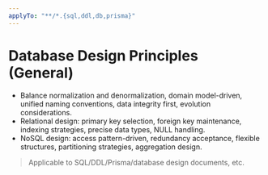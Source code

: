 ```yaml
---
applyTo: "**/*.{sql,ddl,db,prisma}"
---
```


# Database Design Principles (General)

- Balance normalization and denormalization, domain model-driven, unified naming conventions, data integrity first, evolution considerations.
- Relational design: primary key selection, foreign key maintenance, indexing strategies, precise data types, NULL handling.
- NoSQL design: access pattern-driven, redundancy acceptance, flexible structures, partitioning strategies, aggregation design.

> Applicable to SQL/DDL/Prisma/database design documents, etc.